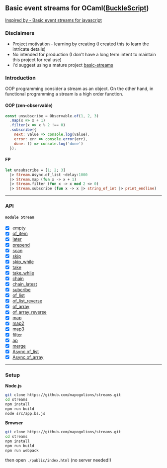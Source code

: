 ## Basic event streams for OCaml([BuckleScript](https://bucklescript.github.io))

[Inspired by - Basic event streams for javascript](https://github.com/rpominov/basic-streams)

### Disclaimers

* Project motivation - learning by creating (I created this to learn the intricate details)
* No intended for production (I don't have a long term intent to maintain this project for real use)
* I'd suggest using a mature project [basic-streams](https://github.com/rpominov/basic-streams)

### Introduction

OOP programming consider a stream as an object. On the other hand, in functional programming a stream is a high order function.

#### OOP (zen-observable)

```javascript
const unsubscribe = Observable.of(1, 2, 3)
  .map(x => x + 1)
  .filter(x => x % 2 !== 0)
  .subscribe({
    next: value => console.log(value),
    error: err => console.error(err),
    done: () => console.log('done')
  });
```

#### FP

```ocaml
let unsubscribe = [1; 2; 3]
  |> Stream.Async.of_list ~delay:1000
  |> Stream.map (fun x -> x + 1)
  |> Stream.filter (fun x -> x mod 2 <> 0)
  |> Stream.subscribe (fun x -> x |> string_of_int |> print_endline)
```


-----------------------
### API

#### `module Stream`

* [x] [empty](./docs/empty.md)
* [x] [of_item](./docs/of_item.md)
* [x] [later](./docs/later.md)
* [x] [prepend](./docs/prepend.md)
* [x] [scan](./docs/scan.md)
* [x] [skip](./docs/skip.md)
* [x] [skip_while](./docs/skip_while.md)
* [x] [take](./docs/take.md)
* [x] [take_while](./docs/take_while.md)
* [x] [chain](./docs/chain.md)
* [x] [chain_latest](./docs/chain_latest.md)
* [x] [subcribe](./docs/subscribe.md)
* [x] [of_list](./docs/of_list.md)
* [x] [of_list_reverse](./docs/of_list_reverse.md)
* [x] [of_array](./docs/of_array.md)
* [x] [of_array_reverse](./docs/of_array_reverse.md)
* [x] [map](./docs/map.md)
* [x] [map2](./docs/map2.md)
* [x] [map3](./docs/map3.md)
* [x] [filter](./docs/filter.md)
* [x] [ap](./docs/ap.md)
* [x] [merge](./docs/merge.md)
* [x] [Async.of_list](./docs/of_list.md)
* [x] [Async.of_array](./docs/of_array.md)

------------------------
### Setup

__Node.js__

```sh
git clone https://github.com/mapogolions/streams.git
cd streams
npm install
npm run build
node src/app.bs.js
```

__Browser__

```sh
git clone https://github.com/mapogolions/streams.git
cd streams
npm install
npm run build
npm run webpack
```

then open `./public/index.html` (no server needed!)
